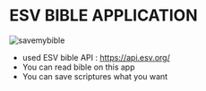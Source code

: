 # ESV BIBLE APPLICATION

![savemybible](https://user-images.githubusercontent.com/84160263/156159032-d7b5354e-a3e3-4728-887e-8bca6f9dc5af.gif)

* used ESV bible API : https://api.esv.org/
* You can read bible on this app
* You can save scriptures what you want
